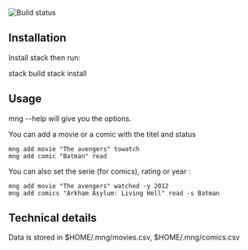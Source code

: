 ![Build status](https://travis-ci.org/alexDarcy/mng.svg?branch=travis)

## Installation

Install stack then run:

  stack build
  stack install

## Usage

mng --help will give you the options.

You can add a movie or a comic with the titel and status

    mng add movie "The avengers" towatch
    mng add comic "Batman" read

You can also set the serie (for comics), rating or year :

    mng add movie "The avengers" watched -y 2012
    mng add comics "Arkham Asylum: Living Hell" read -s Batman

## Technical details

Data is stored in $HOME/.mng/movies.csv, $HOME/.mng/comics.csv
